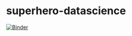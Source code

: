 # superhero-datascience

[![Binder](https://mybinder.org/badge.svg)](https://mybinder.org/v2/gh/dariomalchiodi/superhero-datascience/master?urlpath=lab)
